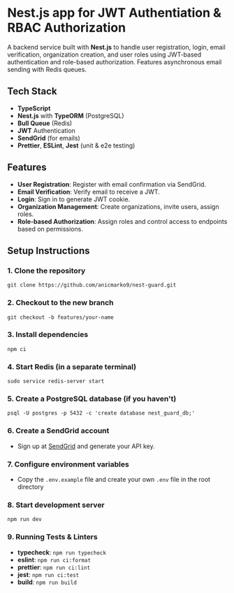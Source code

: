 # Nest.js app for JWT Authentiation & RBAC Authorization

A backend service built with **Nest.js** to handle user registration, login, email verification, organization creation, and user roles using JWT-based authentication and role-based authorization. Features asynchronous email sending with Redis queues.

## Tech Stack

- **TypeScript**
- **Nest.js** with **TypeORM** (PostgreSQL)
- **Bull Queue** (Redis)
- **JWT** Authentication
- **SendGrid** (for emails)
- **Prettier**, **ESLint**, **Jest** (unit & e2e testing)

## Features

- **User Registration**: Register with email confirmation via SendGrid.
- **Email Verification**: Verify email to receive a JWT.
- **Login**: Sign in to generate JWT cookie.
- **Organization Management**: Create organizations, invite users, assign roles.
- **Role-based Authorization**: Assign roles and control access to endpoints based on permissions.

## Setup Instructions

### 1. Clone the repository

`git clone https://github.com/anicmarko9/nest-guard.git`

### 2. Checkout to the new branch

`git checkout -b features/your-name`

### 3. Install dependencies

`npm ci`

### 4. Start Redis (in a separate terminal)

`sudo service redis-server start`

### 5. Create a PostgreSQL database (if you haven't)

`psql -U postgres -p 5432 -c 'create database nest_guard_db;'`

### 6. Create a SendGrid account

- Sign up at [SendGrid](https://sendgrid.com/) and generate your API key.

### 7. Configure environment variables

- Copy the `.env.example` file and create your own `.env` file in the root directory

### 8. Start development server

`npm run dev`

### 9. Running Tests & Linters

- **typecheck**: `npm run typecheck`
- **eslint**: `npm run ci:format`
- **prettier**: `npm run ci:lint`
- **jest**: `npm run ci:test`
- **build**: `npm run build`

